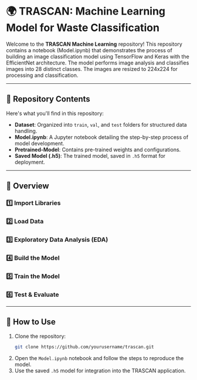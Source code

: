 # 🌍 TRASCAN: Machine Learning Model for Waste Classification  

Welcome to the **TRASCAN Machine Learning** repository! 
This repository contains a notebook (Model.ipynb) that demonstrates the process of building an image classification model using TensorFlow and Keras with the EfficientNet architecture. The model performs image analysis and classifies images into 28 distinct classes. The images are resized to 224x224 for processing and classification.

---

## 📂 Repository Contents  

Here's what you'll find in this repository:  
- **Dataset**: Organized into `train`, `val`, and `test` folders for structured data handling.  
- **Model.ipynb**: A Jupyter notebook detailing the step-by-step process of model development.  
- **Pretrained-Model**: Contains pre-trained weights and configurations.  
- **Saved Model (.h5)**: The trained model, saved in `.h5` format for deployment.  

---

## 🚀 Overview

### 1️⃣ **Import Libraries**   
### 2️⃣ **Load Data**  
### 3️⃣ **Exploratory Data Analysis (EDA)**    
### 4️⃣ **Build the Model** 
### 5️⃣ **Train the Model**  
### 6️⃣ **Test & Evaluate**  

---
## 🌟 How to Use  

1. Clone the repository:  
   ```bash
   git clone https://github.com/yourusername/trascan.git
2. Open the `Model.ipynb` notebook and follow the steps to reproduce the model.
3. Use the saved `.h5` model for integration into the TRASCAN application.


